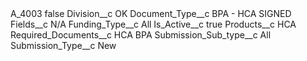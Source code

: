 <?xml version="1.0" encoding="UTF-8"?>
<CustomMetadata xmlns="http://soap.sforce.com/2006/04/metadata" xmlns:xsi="http://www.w3.org/2001/XMLSchema-instance" xmlns:xsd="http://www.w3.org/2001/XMLSchema">
    <label>A_4003</label>
    <protected>false</protected>
    <values>
        <field>Division__c</field>
        <value xsi:type="xsd:string">OK</value>
    </values>
    <values>
        <field>Document_Type__c</field>
        <value xsi:type="xsd:string">BPA - HCA SIGNED</value>
    </values>
    <values>
        <field>Fields__c</field>
        <value xsi:type="xsd:string">N/A</value>
    </values>
    <values>
        <field>Funding_Type__c</field>
        <value xsi:type="xsd:string">All</value>
    </values>
    <values>
        <field>Is_Active__c</field>
        <value xsi:type="xsd:boolean">true</value>
    </values>
    <values>
        <field>Products__c</field>
        <value xsi:type="xsd:string">HCA</value>
    </values>
    <values>
        <field>Required_Documents__c</field>
        <value xsi:type="xsd:string">HCA BPA</value>
    </values>
    <values>
        <field>Submission_Sub_type__c</field>
        <value xsi:type="xsd:string">All</value>
    </values>
    <values>
        <field>Submission_Type__c</field>
        <value xsi:type="xsd:string">New</value>
    </values>
</CustomMetadata>
